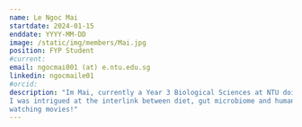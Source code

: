 ```yaml
---
name: Le Ngoc Mai
startdate: 2024-01-15
enddate: YYYY-MM-DD
image: /static/img/members/Mai.jpg
position: FYP Student
#current:
email: ngocmai001 (at) e.ntu.edu.sg
linkedin: ngocmaile01
#orcid: 
description: "Im Mai, currently a Year 3 Biological Sciences at NTU doing FYP at Kasahara lab. My interest in the lab started after i took Microbiology and 
I was intrigued at the interlink between diet, gut microbiome and human health. Besides enjoying working in the lab during weekdays, I love cooking and 
watching movies!" 
---
```

